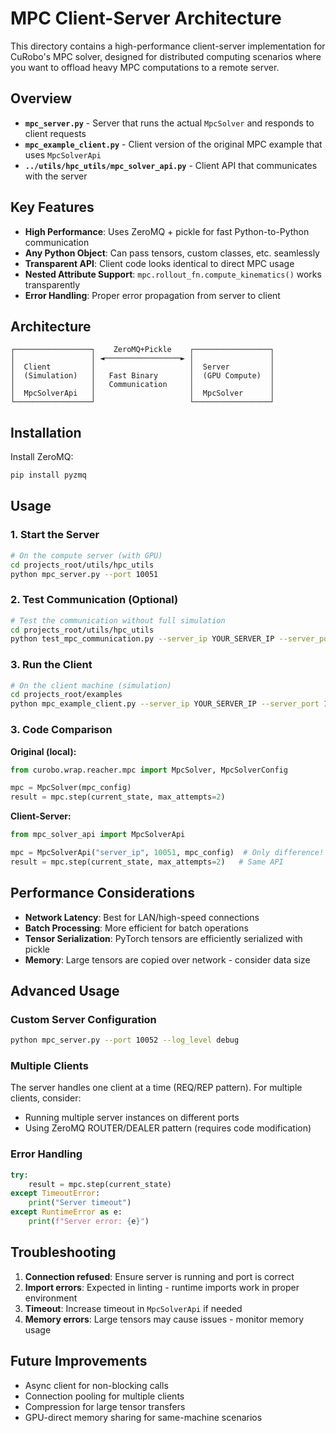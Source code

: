 # MPC Client-Server Architecture

This directory contains a high-performance client-server implementation for CuRobo's MPC solver, designed for distributed computing scenarios where you want to offload heavy MPC computations to a remote server.

## Overview

- **`mpc_server.py`** - Server that runs the actual `MpcSolver` and responds to client requests
- **`mpc_example_client.py`** - Client version of the original MPC example that uses `MpcSolverApi`
- **`../utils/hpc_utils/mpc_solver_api.py`** - Client API that communicates with the server

## Key Features

- **High Performance**: Uses ZeroMQ + pickle for fast Python-to-Python communication
- **Any Python Object**: Can pass tensors, custom classes, etc. seamlessly  
- **Transparent API**: Client code looks identical to direct MPC usage
- **Nested Attribute Support**: `mpc.rollout_fn.compute_kinematics()` works transparently
- **Error Handling**: Proper error propagation from server to client

## Architecture

```
┌─────────────────┐    ZeroMQ+Pickle    ┌─────────────────┐
│                 │ ◄─────────────────► │                 │
│  Client         │                     │  Server         │
│  (Simulation)   │   Fast Binary       │  (GPU Compute)  │
│                 │   Communication     │                 │
│  MpcSolverApi   │                     │  MpcSolver      │
└─────────────────┘                     └─────────────────┘
```

## Installation

Install ZeroMQ:
```bash
pip install pyzmq
```

## Usage

### 1. Start the Server

```bash
# On the compute server (with GPU)
cd projects_root/utils/hpc_utils
python mpc_server.py --port 10051
```

### 2. Test Communication (Optional)

```bash
# Test the communication without full simulation
cd projects_root/utils/hpc_utils
python test_mpc_communication.py --server_ip YOUR_SERVER_IP --server_port 10051
```

### 3. Run the Client

```bash
# On the client machine (simulation)
cd projects_root/examples  
python mpc_example_client.py --server_ip YOUR_SERVER_IP --server_port 10051
```

### 3. Code Comparison

**Original (local):**
```python
from curobo.wrap.reacher.mpc import MpcSolver, MpcSolverConfig

mpc = MpcSolver(mpc_config)
result = mpc.step(current_state, max_attempts=2)
```

**Client-Server:**
```python
from mpc_solver_api import MpcSolverApi

mpc = MpcSolverApi("server_ip", 10051, mpc_config)  # Only difference!
result = mpc.step(current_state, max_attempts=2)   # Same API
```

## Performance Considerations

- **Network Latency**: Best for LAN/high-speed connections
- **Batch Processing**: More efficient for batch operations
- **Tensor Serialization**: PyTorch tensors are efficiently serialized with pickle
- **Memory**: Large tensors are copied over network - consider data size

## Advanced Usage

### Custom Server Configuration

```bash
python mpc_server.py --port 10052 --log_level debug
```

### Multiple Clients

The server handles one client at a time (REQ/REP pattern). For multiple clients, consider:
- Running multiple server instances on different ports
- Using ZeroMQ ROUTER/DEALER pattern (requires code modification)

### Error Handling

```python
try:
    result = mpc.step(current_state)
except TimeoutError:
    print("Server timeout")
except RuntimeError as e:
    print(f"Server error: {e}")
```

## Troubleshooting

1. **Connection refused**: Ensure server is running and port is correct
2. **Import errors**: Expected in linting - runtime imports work in proper environment
3. **Timeout**: Increase timeout in `MpcSolverApi` if needed
4. **Memory errors**: Large tensors may cause issues - monitor memory usage

## Future Improvements

- Async client for non-blocking calls
- Connection pooling for multiple clients
- Compression for large tensor transfers
- GPU-direct memory sharing for same-machine scenarios 